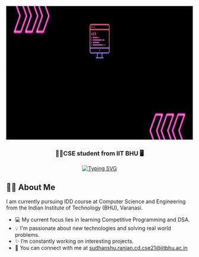 <img src="header.gif" alt="Header GIF" width="1200" height="360">
<h3 align="center">👨‍💻CSE student from IIT BHU 🖥️</h2>
<p align="center">
<a href="https://git.io/typing-svg"><img src="https://readme-typing-svg.herokuapp.com?font=Fira+Code&pause=1000&color=FF66C4&center=true&random=false&width=614&lines=Conquering+glitches+with+each+step!" alt="Typing SVG" /></a>
</p>

## 🤵‍♂️ About Me
I am currently pursuing IDD course at Computer Science and Engineering from the Indian Institute of Technology (BHU), Varanasi.

- 💻 My current focus lies in learning Competitive Programming and DSA.
- 💡 I'm passionate about new technologies and solving real world problems.
- ✨ I’m constantly working on interesting projects.
- 📧 You can connect with me at sudhanshu.ranjan.cd.cse21@iitbhu.ac.in
